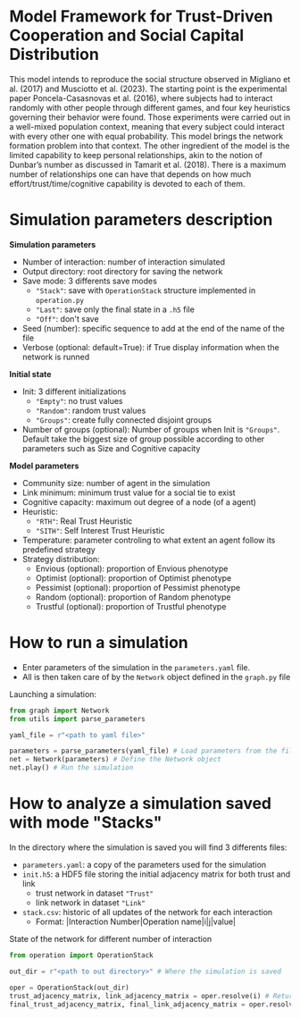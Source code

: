 # Model Framework for Trust-Driven Cooperation and Social Capital Distribution

This model intends to reproduce the social structure observed in Migliano et al. (2017) and Musciotto et al. (2023). The starting point is the experimental paper Poncela-Casasnovas et al. (2016), where subjects had to interact randomly with other people through different games, and four key heuristics governing their behavior were found. Those experiments were carried out in a well-mixed population context, meaning that every subject could interact with every other one with equal probability. This model brings the network
formation problem into that context. The other ingredient of the model is the limited capability to keep personal relationships, akin to the notion of Dunbar’s number as discussed in Tamarit et al. (2018). There is a maximum number of relationships one can have that depends on how much effort/trust/time/cognitive capability is devoted to each of them.

# Simulation parameters description
**Simulation parameters**
- Number of interaction: number of interaction simulated
- Output directory: root directory for saving the network
- Save mode: 3 differents save modes
  - `"Stack"`: save with `OperationStack` structure implemented in `operation.py`
  - `"Last"`: save only the final state in a `.h5` file
  - `"Off"`: don't save
- Seed (number): specific sequence to add at the end of the name of the file
- Verbose (optional: default=True): if True display information when the network is runned

**Initial state**
- Init: 3 different initializations
  - `"Empty"`: no trust values
  - `"Random"`: random trust values
  - `"Groups"`: create fully connected disjoint groups
- Number of groups (optional): Number of groups when Init is `"Groups"`. Default take the biggest size of group possible according to other parameters such as Size and Cognitive capacity

**Model parameters**
- Community size: number of agent in the simulation
- Link minimum: minimum trust value for a social tie to exist
- Cognitive capacity: maximum out degree of a node (of a agent)
- Heuristic:
  - `"RTH"`: Real Trust Heuristic
  - `"SITH"`: Self Interest Trust Heuristic
- Temperature: parameter controling to what extent an agent follow its predefined strategy
- Strategy distribution:
  - Envious (optional): proportion of Envious phenotype
  - Optimist (optional): proportion of Optimist phenotype
  - Pessimist (optional): proportion of Pessimist phenotype
  - Random (optional): proportion of Random phenotype
  - Trustful (optional): proportion of Trustful phenotype
  
# How to run a simulation

- Enter parameters of the simulation in the `parameters.yaml` file.
- All is then taken care of by the `Network` object defined in the `graph.py` file

Launching a simulation:
```py
from graph import Network
from utils import parse_parameters

yaml_file = r"<path to yaml file>"

parameters = parse_parameters(yaml_file) # Load parameters from the file
net = Network(parameters) # Define the Network object
net.play() # Run the simulation
```

# How to analyze a simulation saved with mode "Stacks"

In the directory where the simulation is saved you will find 3 differents files:
- `parameters.yaml`: a copy of the parameters used for the simulation
- `init.h5`: a HDF5 file storing the initial adjacency matrix for both trust and link
  - trust network in dataset `"Trust"`
  - link network in dataset `"Link"`
- `stack.csv`: historic of all updates of the network for each interaction
  - Format: |Interaction Number|Operation name|i|j|value|

State of the network for different number of interaction

```py
from operation import OperationStack

out_dir = r"<path to out directory>" # Where the simulation is saved

oper = OperationStack(out_dir)
trust_adjacency_matrix, link_adjacency_matrix = oper.resolve(i) # Return the state of the network at the i-th interaction
final_trust_adjacency_matrix, final_link_adjacency_matrix = oper.resolve(-1) # Equivalent to `oper.resolve(oper.iter_number)`
```
